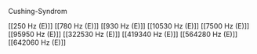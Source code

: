 Cushing-Syndrom

[[250 Hz (E)]]
[[780 Hz (E)]]
[[930 Hz (E)]]
[[10530 Hz (E)]]
[[7500 Hz (E)]]
[[95950 Hz (E)]]
[[322530 Hz (E)]]
[[419340 Hz (E)]]
[[564280 Hz (E)]]
[[642060 Hz (E)]]